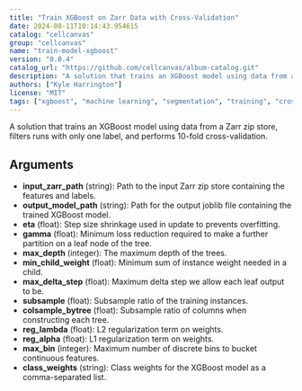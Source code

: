 ```yaml
---
title: "Train XGBoost on Zarr Data with Cross-Validation"
date: 2024-08-11T10:14:43.954615
catalog: "cellcanvas"
group: "cellcanvas"
name: "train-model-xgboost"
version: "0.0.4"
catalog_url: "https://github.com/cellcanvas/album-catalog.git"
description: "A solution that trains an XGBoost model using data from a Zarr zip store, filters runs with only one label, and performs 10-fold cross-validation."
authors: ["Kyle Harrington"]
license: "MIT"
tags: ["xgboost", "machine learning", "segmentation", "training", "cross-validation"]
---
```


A solution that trains an XGBoost model using data from a Zarr zip store, filters runs with only one label, and performs 10-fold cross-validation.

## Arguments

- **input_zarr_path** (string): Path to the input Zarr zip store containing the features and labels.
- **output_model_path** (string): Path for the output joblib file containing the trained XGBoost model.
- **eta** (float): Step size shrinkage used in update to prevents overfitting.
- **gamma** (float): Minimum loss reduction required to make a further partition on a leaf node of the tree.
- **max_depth** (integer): The maximum depth of the trees.
- **min_child_weight** (float): Minimum sum of instance weight needed in a child.
- **max_delta_step** (float): Maximum delta step we allow each leaf output to be.
- **subsample** (float): Subsample ratio of the training instances.
- **colsample_bytree** (float): Subsample ratio of columns when constructing each tree.
- **reg_lambda** (float): L2 regularization term on weights.
- **reg_alpha** (float): L1 regularization term on weights.
- **max_bin** (integer): Maximum number of discrete bins to bucket continuous features.
- **class_weights** (string): Class weights for the XGBoost model as a comma-separated list.

